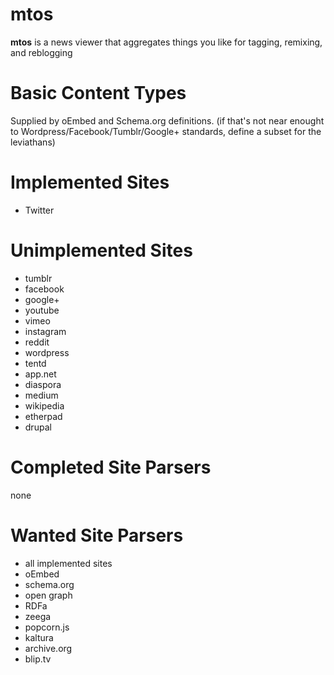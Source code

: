 mtos
====

**mtos** is a news viewer that aggregates things you like for tagging, remixing, and reblogging

Basic Content Types
===================

Supplied by oEmbed and Schema.org definitions.
(if that's not near enought to Wordpress/Facebook/Tumblr/Google+ standards,
define a subset for the leviathans)

Implemented Sites
=================

* Twitter

Unimplemented Sites
===================

* tumblr
* facebook
* google+
* youtube
* vimeo
* instagram
* reddit
* wordpress
* tentd
* app.net
* diaspora
* medium
* wikipedia
* etherpad
* drupal

Completed Site Parsers
======================

none

Wanted Site Parsers
===================

* all implemented sites
* oEmbed
* schema.org
* open graph
* RDFa
* zeega
* popcorn.js
* kaltura
* archive.org
* blip.tv

